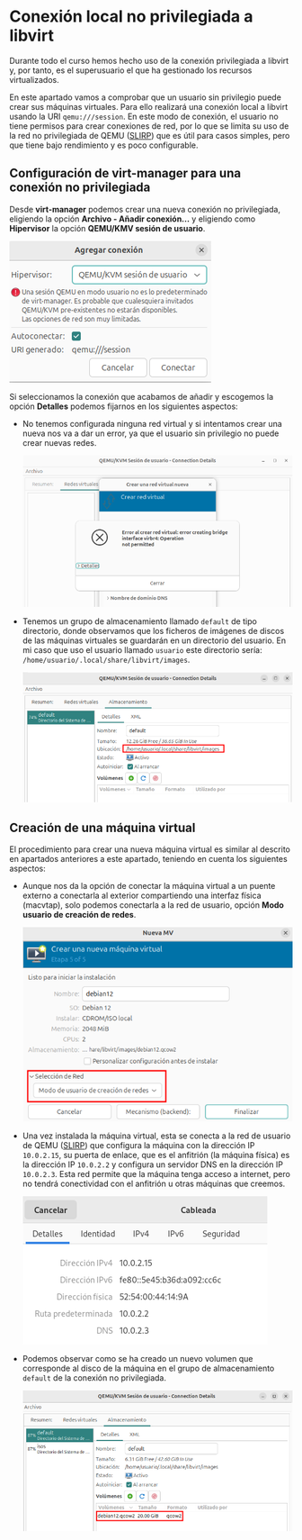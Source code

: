 # Conexión local no privilegiada a libvirt

Durante todo el curso hemos hecho uso de la conexión privilegiada a libvirt y, por tanto, es el superusuario el que ha gestionado los recursos virtualizados.

En este apartado vamos a comprobar que un usuario sin privilegio puede crear sus máquinas virtuales. Para ello realizará una conexión local a libvirt usando la URI `qemu:///session`. En este modo de conexión, el usuario no tiene permisos para crear conexiones de red, por lo que se limita su uso de la red no privilegiada de QEMU ([SLIRP](https://wiki.qemu.org/Documentation/Networking#User_Networking_.28SLIRP.29)) que es útil para casos simples, pero que tiene bajo rendimiento y es poco configurable. 

## Configuración de virt-manager para una conexión no privilegiada

Desde **virt-manager** podemos crear una nueva conexión no privilegiada, eligiendo la opción **Archivo - Añadir conexión...** y eligiendo como **Hipervisor** la opción **QEMU/KMV sesión de usuario**.

![usuario](img/usuario1.png)

Si seleccionamos la conexión que acabamos de añadir y escogemos la opción **Detalles** podemos fijarnos en los siguientes aspectos:

* No tenemos configurada ninguna red virtual y si intentamos crear una nueva nos va a dar un error, ya que el usuario sin privilegio no puede crear nuevas redes.

    ![usuario](img/usuario2.png)

* Tenemos un grupo de almacenamiento llamado `default` de tipo directorio, donde observamos que los ficheros de imágenes de discos de las máquinas virtuales se guardarán en un directorio del usuario. En mi caso que uso el usuario llamado `usuario` este directorio sería: `/home/usuario/.local/share/libvirt/images`.

    ![usuario](img/usuario3.png)

## Creación de una máquina virtual

El procedimiento para crear una nueva máquina virtual es similar al descrito en apartados anteriores a este apartado, teniendo en cuenta los siguientes aspectos:

* Aunque nos da la opción de conectar la máquina virtual a un puente externo a conectarla al exterior compartiendo una interfaz física (macvtap), solo  podemos conectarla a la red de usuario, opción **Modo usuario de creación de redes**.

    ![usuario](img/usuario4.png)

* Una vez instalada la máquina virtual, esta se conecta a la red de usuario de QEMU ([SLIRP](https://wiki.qemu.org/Documentation/Networking#User_Networking_.28SLIRP.29)) que configura la máquina con la dirección IP `10.0.2.15`, su puerta de enlace, que es el anfitrión (la máquina física) es la dirección IP `10.0.2.2` y configura un servidor DNS en la dirección IP `10.0.2.3`. Esta red permite que la máquina tenga acceso a internet, pero no tendrá conectividad con el anfitrión u otras máquinas que creemos.

    ![usuario](img/usuario5.png)

* Podemos observar como se ha creado un nuevo volumen que corresponde al disco de la máquina en el grupo de almacenamiento `default` de la conexión no privilegiada.

    ![usuario](img/usuario6.png)

